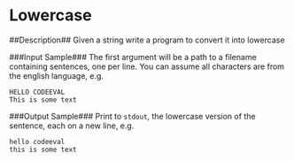 Lowercase
======

##Description##
Given a string write a program to convert it into lowercase

###Input Sample###
The first argument will be a path to a filename containing sentences, one per
line. You can assume all characters are from the english language, e.g.
```
HELLO CODEEVAL
This is some text
```

###Output Sample###
Print to `stdout`, the lowercase version of the sentence, each on a new line,
e.g.
```
hello codeeval
this is some text
```
